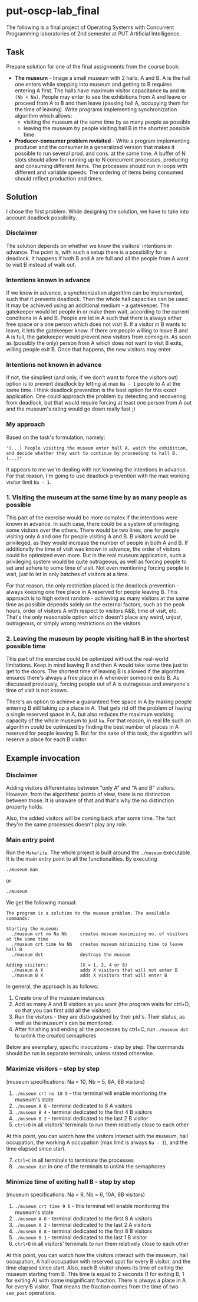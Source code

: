 # put-oscp-lab_final
The following is a final project of Operating Systems with Concurrent Programming laboratories of 2nd semester at PUT Artificial Intelligence.

## Task
Prepare solution for one of the final assignments from the course book:
- **The museum** - Image a small museum with 2 halls: A and B. A is the hall one enters while stepping into museum and getting to B requires entering A first. The halls have maximum visitor capacitance `Na` and `Nb` `(Nb < Na)`. People may enter to see the exhibitions from A and leave or proceed from A to B and then leave (passing hall A, occupying them for the time of leaving). Write programs implementing synchronization algorithm which allows:
  - visiting the museum at the same time by as many people as possible
  - leaving the museum by people visiting hall B in the shortest possible time
- **Producer-consumer problem revisited** - Write a program implementing producer and the consumer in a generalized version that makes it possible to run several prod. and cons. at the same time. A buffer of N slots should allow for running up to N concurrent processes, producing and consuming different items. The processes should run in loops with different and variable speeds. The ordering of items being consumed should reflect production and times.

## Solution
I chose the first problem. While designing the solution, we have to take into account deadlock possibility. 

### Disclaimer
The solution depends on whether we know the visitors' intentions in advance. The point is, with such a setup there is a possibility for a deadlock. It happens if both B and A are full and all the people from A want to visit B instead of walk out.

### Intentions known in advance
If we know in advance, a synchronization algorithm can be implemented, such that it prevents deadlock. Then the whole hall capacities can be used. It may be achieved using an additional medium - a gatekeeper. The gatekeeper would let people in or make them wait, according to the current conditions in A and B. People are let in A such that there is always either free space or a one person which does not visit B. If a visitor in B wants to leave, it lets the gatekeeper know. If there are people willing to leave B and A is full, the gatekeeper would prevent new visitors from coming in. As soon as (possibly the only) person from A which does not want to visit B exits, willing people exit B. Once that happens, the new visitors may enter.

### Intentions not known in advance
If not, the simpliest (and only, if we don't want to force the visitors out) option is to prevent deadlock by letting at max `Na - 1` people to A at the same time. I think deadlock prevention is the best option for this exact application. One could approach the problem by detecting and recovering from deadlock, but that would require forcing at least one person from A out and the museum's rating would go down really fast ;)

### My approach
Based on the task's formulation, namely:
```
"(...) People visiting the museum enter hall A, watch the exhibition,
and decide whether they want to continue by proceeding to hall B. (...)"
```
It appears to me we're dealing with not knowing the intentions in advance. For that reason, I'm going to use deadlock prevention with the max working visitor limit `Na - 1`.

### 1. Visiting the museum at the same time by as many people as possible
This part of the exercise would be more complex if the intentions were known in advance. In such case, there could be a system of privileging some visitors over the others. There would be two lines, one for people visiting only A and one for people visiting A and B. B visitors would be privileged, as they would increase the number of people in both A and B. If additionally the time of visit was known in advance, the order of visitors could be optimized even more. But in the real museum application, such a privileging system would be quite outrageous, as well as forcing people to set and adhere to some time of visit. Not even mentioning forcing people to wait, just to let in only batches of visitors at a time.

For that reason, the only restriction placed is the deadlock prevention - always keeping one free place in A reserved for people leaving B. This approach is to high extent random - achieving as many visitors at the same time as possible depends solely on the external factors, such as the peak hours, order of visitors A with respect to visitors A&B, time of visit, etc. That's the only reasonable option which doesn't place any weird, unjust, outrageous, or simply wrong restrictions on the visitors.

### 2. Leaving the museum by people visiting hall B in the shortest possible time
This part of the exercise could be optimized without the real-world limitations. Keep in mind leaving B and then A would take some time just to get to the doors. The shortest time of leaving B is allowed if the algorithm ensures there's always a free place in A whenever someone exits B. As discussed previously, forcing people out of A is outrageous and everyone's time of visit is not known.

There's an option to achieve a guaranteed free space in A by making people entering B still taking up a place in A. That gets rid off the problem of having a single reserved space in A, but also reduces the maximum working capacity of the whole museum to just `Na`. For that reason, in real life such an algorithm could be optimized by finding the best number of places in A reserved for people leaving B. But for the sake of this task, the algorithm will reserve a place for each B visitor.

## Example invocation

### Disclaimer
Adding visitors differentiates between "only A" and "A and B" visitors. However, from the algorithms' points of view, there is no distinction between those. It is unaware of that and that's why the no distinction property holds.

Also, the added visitors will be coming back after some time. The fact they're the same processes doesn't play any role.

### Main entry point
Run the `Makefile`. The whole project is built around the `./museum` executable. It is the main entry point to all the functionalities. By executing
```
./museum man
```
or
```
./museum    
```
We get the following manual:
```
The program is a solution to the museum problem. The available commands:

Starting the museum:
  ./museum crt no Na Nb     creates museum maximizing no. of visitors at the same time
  ./museum crt time Na Nb   creates museum minimizing time to leave hall B
  ./museum dst              destroys the museum
                    
Adding visitors:            (X = 1, 2, 4 or 8)
  ./museum A X              adds X visitors that will not enter B
  ./museum B X              adds X visitors that will enter B
```
In general, the approach is as follows:
1. Create one of the museum instances
2. Add as many A and B visitors as you want (the program waits for ctrl+D, so that you can first add all the visitors)
3. Run the visitors - they are distinguished by their pid's. Their status, as well as the museum's can be monitored.
4. After finishing and ending all the processes by ctrl+C, run `./museum dst` to unlink the created semaphores

Below are exemplary, specific invocations - step by step. The commands should be run in separate terminals, unless stated otherwise.

### Maximize visitors - step by step
(museum specifications: Na = 10, Nb = 5, 8A, 6B visitors)

1. `./museum crt no 10 5` - this terminal will enable monitoring the museum's state
2. `./museum A 8` - terminal dedicated to 8 A visitors
4. `./museum B 4` - terminal dedicated to the first 4 B visitors
5. `./museum B 2` - terminal dedicated to the last 2 B visitor
6. `ctrl+D` in all visitors' terminals to run them relatively close to each other

At this point, you can watch how the visitors interact with the museum, hall occupation, the working A occupation (max limit is always `Na - 1`), and the time elapsed since start.

7. `ctrl+C` in all terminals to terminate the processes
8. `./museum dst` in one of the terminals to unlink the semaphores

### Minimize time of exiting hall B - step by step
(museum specifications: Na = 9, Nb = 6, 10A, 9B visitors)

1. `./museum crt time 9 6` - this terminal will enable monitoring the museum's state
2. `./museum A 8` - terminal dedicated to the first 8 A visitors
3. `./museum A 2` - terminal dedicated to the last 2 A visitors
4. `./museum B 8` - terminal dedicated to the first 8 B visitors
5. `./museum B 1` - terminal dedicated to the last 1 B visitor
6. `ctrl+D` in all visitors' terminals to run them relatively close to each other

At this point, you can watch how the visitors interact with the museum, hall occupation, A hall occupation with reserved spot for every B visitor, and the time elapsed since start. Also, each B visitor shows its time of exiting the museum starting from B. This time is equal to 2 seconds (1 for exiting B, 1 for exiting A) with some insignificant fraction. There is always a place in A for every B visitor. That means the fraction comes from the time of two `sem_post` operations.